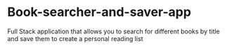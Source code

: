 # Book-searcher-and-saver-app
Full Stack application that allows you to search for different books by title and save them to create a personal reading list 

